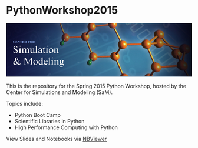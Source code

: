 # PythonWorkshop2015


![SaM](https://github.com/ben-albrecht/PythonWorkshop2015/blob/master/images/sam.jpg)

This is the repository for the Spring 2015 Python Workshop, hosted by the Center for Simulations and Modeling (SaM).

Topics include:
* Python Boot Camp
* Scientific Libraries in Python
* High Performance Computing with Python

View Slides and Notebooks via [NBViewer](http://nbviewer.ipython.org/github/ben-albrecht/PythonWorkshop2015/tree/master/)
